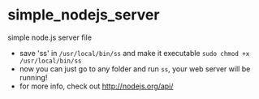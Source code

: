 simple_nodejs_server
==

simple node.js server file

* save 'ss' in `/usr/local/bin/ss` and make it executable `sudo chmod +x /usr/local/bin/ss`
* now you can just go to any folder and run `ss`, your web server will be running!
* for more info, check out http://nodejs.org/api/
